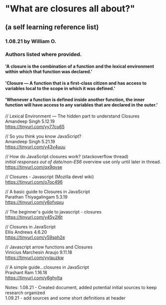 # "What are closures all about?"
## (a self learning reference list)
### 1.08.21 by William O.  
### Authors listed where provided.  

#### 'A closure is the combination of a function and the lexical environment within which that function was declared.'  

#### 'Closure — A function that is a first-class citizen and has access to variables local to the scope in which it was defined.'  

#### 'Whenever a function is defined inside another function, the inner function will have access to any variables that are declared in the outer.'  

// Lexical Environment — The hidden part to understand Closures  
Amandeep Singh 5.12.19  
https://tinyurl.com/yy77cu65

// So you think you know JavaScript?  
Amandeep Singh 5.21.19  
https://tinyurl.com/y43v4uuu

// How do JavaScript closures work? (stackoverflow thread)  
*initial responses out of date/non-ES6* overview use only until later in
thread.  
https://tinyurl.com/qx9qvse

// Closures - Javascript (Mozilla devel wiki)  
https://tinyurl.com/o7oc496

// A basic guide to Closures in JavaScript  
Parathan Thiyagalingam 5.3.19  
https://tinyurl.com/y6ofvqxu

// The beginner's guide to javascript - closures  
https://tinyurl.com/y45y2l6t

// Closures in JavaScript  
Ellis Andrews 4.6.20  
https://tinyurl.com/y59sph2e

// Javascript arrow functions and Closures  
Vinicius Marchesin Araujo 9.11.18  
https://tinyurl.com/yylauzkw  

// A simple guide...closures in JavaScript  
Prashant Ram 1.16.18  
https://tinyurl.com/y6ghylta  



Notes:
1.08.21 - Created document, added potential initial sources to keep
research organized  
1.09.21 - add sources and some short definitions at header  
